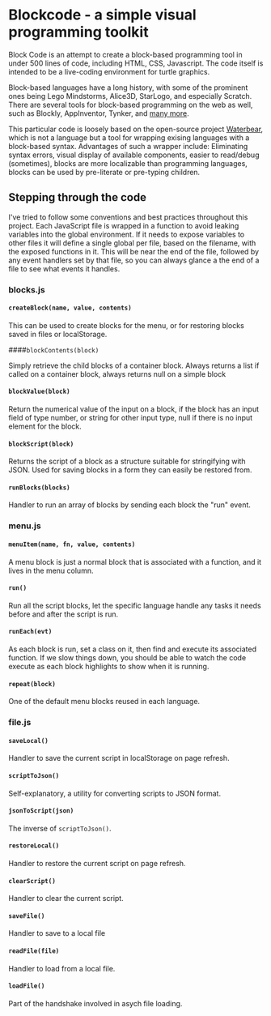 # Blockcode - a simple visual programming toolkit

Block Code is an attempt to create a block-based programming tool in under 500 lines of code, including HTML, CSS, Javascript. The code itself is intended to be a live-coding environment for turtle graphics.

Block-based languages have a long history, with some of the prominent ones being Lego Mindstorms, Alice3D, StarLogo, and especially Scratch. There are several tools for block-based programming on the web as well, such as Blockly, AppInventor, Tynker, and [many more](http://en.wikipedia.org/wiki/Visual_programming_language).

This particular code is loosely based on the open-source project [Waterbear](http://waterbearlang.com/), which is not a language but a tool for wrapping exising languages with a block-based syntax. Advantages of such a wrapper include: Eliminating syntax errors, visual display of available components, easier to read/debug (sometimes), blocks are more localizable than programming languages, blocks can be used by pre-literate or pre-typing children.

## Stepping through the code

I've tried to follow some conventions and best practices throughout this project. Each JavaScript file is wrapped in a function to avoid leaking variables into the global environment. If it needs to expose variables to other files it will define a single global per file, based on the filename, with the exposed functions in it. This will be near the end of the file, followed by any event handlers set by that file, so you can always glance a the end of a file to see what events it handles.

### blocks.js

#### `createBlock(name, value, contents)`

This can be used to create blocks for the menu, or for restoring blocks saved in files or localStorage.

####`blockContents(block)`

Simply retrieve the child blocks of a container block. Always returns a list if called on a container block, always returns null on a simple block

#### `blockValue(block)`

Return the numerical value of the input on a block, if the block has an input field of type number, or string for other input type, null if there is no input element for the block.

#### `blockScript(block)`

Returns the script of a block as a structure suitable for stringifying with JSON. Used for saving blocks in a form they can easily be restored from.

#### `runBlocks(blocks)`

Handler to run an array of blocks by sending each block the "run" event.

### menu.js

#### `menuItem(name, fn, value, contents)`

A menu block is just a normal block that is associated with a function, and it lives in the menu column.

#### `run()`

Run all the script blocks, let the specific language handle any tasks it needs before and after the script is run.

#### `runEach(evt)`

As each block is run, set a class on it, then find and execute its associated function. If we slow things down, you should be able to watch the code execute as each block highlights to show when it is running.

#### `repeat(block)`

One of the default menu blocks reused in each language.

### file.js

#### `saveLocal()`

Handler to save the current script in localStorage on page refresh.

#### `scriptToJson()`

Self-explanatory, a utility for converting scripts to JSON format.

#### `jsonToScript(json)`

The inverse of `scriptToJson()`.

#### `restoreLocal()`

Handler to restore the current script on page refresh.

#### `clearScript()`

Handler to clear the current script.

#### `saveFile()`

Handler to save to a local file

#### `readFile(file)`

Handler to load from a local file.

#### `loadFile()`

Part of the handshake involved in asych file loading.












